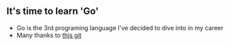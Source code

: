 ## It's time to learn 'Go'

+ Go is the 3rd programing language I've decided to dive into in my career
+ Many thanks to [this git](https://github.com/quii/learn-go-with-tests)


